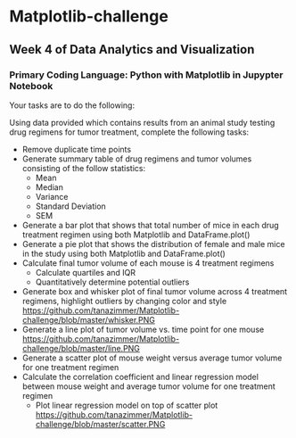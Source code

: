 # Matplotlib-challenge
## Week 4 of Data Analytics and Visualization
### Primary Coding Language: Python with Matplotlib in Jupypter Notebook
Your tasks are to do the following:

Using data provided which contains results from an animal study testing drug regimens for tumor treatment, complete the following tasks:
  - Remove duplicate time points
  - Generate summary table of drug regimens and tumor volumes consisting of the follow statistics: 
    - Mean
    - Median
    - Variance
    - Standard Deviation
    - SEM
  - Generate a bar plot that shows that total number of mice in each drug treatment regimen using both Matplotlib and DataFrame.plot()
  - Generate a pie plot that shows the distribution of female and male mice in the study using both Matplotlib and DataFrame.plot()
  - Calculate final tumor volume of each mouse is 4 treatment regimens
    - Calculate quartiles and IQR
    - Quantitatively determine potential outliers
  - Generate box and whisker plot of final tumor volume across 4 treatment regimens, highlight outliers by changing color and style
  https://github.com/tanazimmer/Matplotlib-challenge/blob/master/whisker.PNG
  - Generate a line plot of tumor volume vs. time point for one mouse
  https://github.com/tanazimmer/Matplotlib-challenge/blob/master/line.PNG
  - Generate a scatter plot of mouse weight versus average tumor volume for one treatment regimen
  - Calculate the correlation coefficient and linear regression model between mouse weight and average tumor volume for one treatment regimen
    - Plot linear regression model on top of scatter plot
https://github.com/tanazimmer/Matplotlib-challenge/blob/master/scatter.PNG
